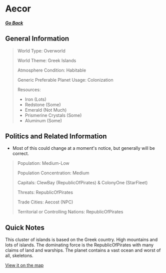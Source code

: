 # Aecor

##### [Go Back](/wiki/space#planets)

## General Information

> World Type: Overworld
>
> World Theme: Greek Islands
>
> Atmosphere Condition: Habitable
>
> Generic Preferable Planet Usage: Colonization
>
> Resources:
> - Iron (Lots)
> - Redstone (Some)
> - Emerald (Not Much)
> - Prismerine Crystals (Some)
> - Aluminum (Some)

## Politics and Related Information

* Most of this could change at a moment's notice, but generally will be correct.

> Population: Medium-Low
>
> Population Concentration: Medium
>
> Capitals: ClewBay (RepublicOfPirates) & ColonyOne (StarFleet)
>
> Threats: RepublicOfPirates
>
> Trade Cities: Aecost (NPC)
>
> Territorial or Controlling Nations: RepublicOfPirates

## Quick Notes

This cluster of islands is based on the Greek country. High mountains and lots of islands. The dominating force is the RepublicOfPirates with many claims of land and warships. The planet contains a vast ocean and worst of all, skeletons.

[View it on the map](https://dynmap.starlegacy.net/?worldname=Aecor)
